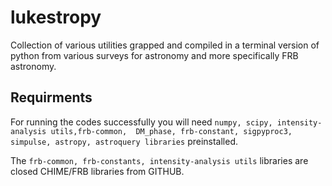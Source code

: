 # lukestropy
Collection of various utilities grapped and compiled in a terminal version of python from various surveys for astronomy and more specifically FRB astronomy.

## Requirments
For running the codes successfully you will  need 
`numpy, scipy, intensity-analysis utils,frb-common,  DM_phase, frb-constant, sigpyproc3, simpulse, astropy, astroquery libraries` preinstalled. 

The `frb-common, frb-constants, intensity-analysis utils` libraries are closed CHIME/FRB libraries from GITHUB. 
